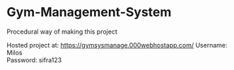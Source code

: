 # Gym-Management-System
Procedural way of making this project

Hosted project at: https://gymsysmanage.000webhostapp.com/
Username: Milos <br>
Password: sifra123
